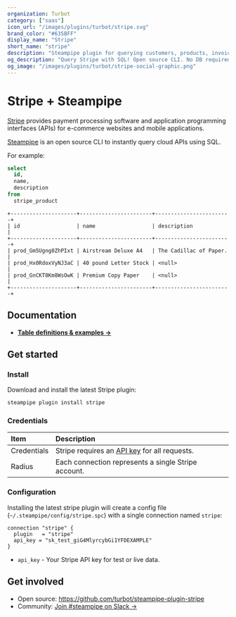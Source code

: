 ```yaml
---
organization: Turbot
category: ["saas"]
icon_url: "/images/plugins/turbot/stripe.svg"
brand_color: "#635BFF"
display_name: "Stripe"
short_name: "stripe"
description: "Steampipe plugin for querying customers, products, invoices and more from Stripe."
og_description: "Query Stripe with SQL! Open source CLI. No DB required."
og_image: "/images/plugins/turbot/stripe-social-graphic.png"
---
```


# Stripe + Steampipe

[Stripe](https://stripe.com) provides payment processing software and application programming interfaces (APIs) for e-commerce websites and mobile applications.

[Steampipe](https://steampipe.io) is an open source CLI to instantly query cloud APIs using SQL.

For example:

```sql
select
  id,
  name,
  description
from
  stripe_product
```

```
+---------------------+-----------------------+------------------------+
| id                  | name                  | description            |
+---------------------+-----------------------+------------------------+
| prod_Gm5Ugng0ZhPIxt | Airstream Deluxe A4   | The Cadillac of Paper. |
| prod_Hx0RdoxVyNJ3aC | 40 pound Letter Stock | <null>                 |
| prod_GnCKT8Km8WsOwK | Premium Copy Paper    | <null>                 |
+---------------------+-----------------------+------------------------+
```

## Documentation

- **[Table definitions & examples →](/plugins/turbot/stripe/tables)**

## Get started

### Install

Download and install the latest Stripe plugin:

```bash
steampipe plugin install stripe
```

### Credentials

| Item        | Description                                                                  |
| :---------- | :--------------------------------------------------------------------------- |
| Credentials | Stripe requires an [API key](https://stripe.com/docs/keys) for all requests. |
| Radius      | Each connection represents a single Stripe account.                          |

### Configuration

Installing the latest stripe plugin will create a config file (`~/.steampipe/config/stripe.spc`) with a single connection named `stripe`:

```hcl
connection "stripe" {
  plugin   = "stripe"
  api_key = "sk_test_giG4MlyrcybGi1YFDEXAMPLE"
}
```

- `api_key` - Your Stripe API key for test or live data.

## Get involved

- Open source: https://github.com/turbot/steampipe-plugin-stripe
- Community: [Join #steampipe on Slack →](https://turbot.com/community/join)
